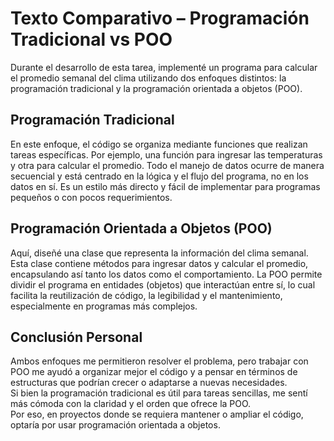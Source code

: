 # Texto Comparativo – Programación Tradicional vs POO

Durante el desarrollo de esta tarea, implementé un programa para calcular el promedio semanal del clima utilizando dos enfoques distintos: la programación tradicional y la programación orientada a objetos (POO).

## Programación Tradicional

En este enfoque, el código se organiza mediante funciones que realizan tareas específicas. Por ejemplo, una función para ingresar las temperaturas y otra para calcular el promedio. Todo el manejo de datos ocurre de manera secuencial y está centrado en la lógica y el flujo del programa, no en los datos en sí. Es un estilo más directo y fácil de implementar para programas pequeños o con pocos requerimientos.

## Programación Orientada a Objetos (POO)

Aquí, diseñé una clase que representa la información del clima semanal. Esta clase contiene métodos para ingresar datos y calcular el promedio, encapsulando así tanto los datos como el comportamiento. La POO permite dividir el programa en entidades (objetos) que interactúan entre sí, lo cual facilita la reutilización de código, la legibilidad y el mantenimiento, especialmente en programas más complejos.

## Conclusión Personal

Ambos enfoques me permitieron resolver el problema, pero trabajar con POO me ayudó a organizar mejor el código y a pensar en términos de estructuras que podrían crecer o adaptarse a nuevas necesidades.  
Si bien la programación tradicional es útil para tareas sencillas, me sentí más cómoda con la claridad y el orden que ofrece la POO.  
Por eso, en proyectos donde se requiera mantener o ampliar el código, optaría por usar programación orientada a objetos.

